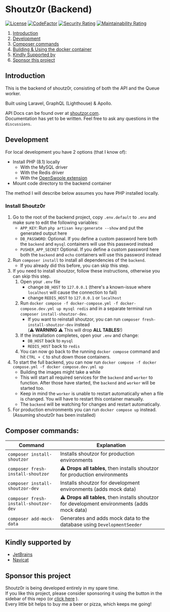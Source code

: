 # Shoutz0r (Backend)

[![License](https://img.shields.io/github/license/Shoutz0r/backend.svg?style=flat)](https://www.gnu.org/licenses/gpl-3.0.en.html)
[![CodeFactor](https://www.codefactor.io/repository/github/Shoutz0r/backend/badge/main)](https://www.codefactor.io/repository/github/Shoutz0r/backend/overview/main)
[![Security Rating](https://sonarcloud.io/api/project_badges/measure?project=Shoutz0r_backend&metric=security_rating)](https://sonarcloud.io/summary/new_code?id=Shoutz0r_backend)
[![Maintainability Rating](https://sonarcloud.io/api/project_badges/measure?project=Shoutz0r_backend&metric=sqale_rating)](https://sonarcloud.io/summary/new_code?id=Shoutz0r_backend)

1. [Introduction](#introduction)
2. [Development](#development)
3. [Composer commands](#composer-commands)
4. [Building & Using the docker container](#building--using-the-docker-container)
5. [Kindly Supported by](#kindly-supported-by)
6. [Sponsor this project](#sponsor-this-project)

## Introduction

This is the backend of shoutz0r, consisting of both the API and the Queue worker.

Built using Laravel, GraphQL (Lighthouse) & Apollo.

API Docs can be found over at [shoutzor.com](https://shoutzor.com/phpdocs/app/master/). \
Documentation has yet to be written. Feel free to ask any questions in the `discussions`.

## Development

For local development you have 2 options (that I know of):
- Install PHP (8.1) locally
    - With the MySQL driver
    - With the Redis driver
    - With the [OpenSwoole extension](https://openswoole.com/docs/get-started/installation)
- Mount code directory to the backend container

The method I will describe below assumes you have PHP installed locally.

### Install Shoutz0r
1. Go to the root of the backend project, copy `.env.default` to `.env` and make sure to edit the following variables:
    - `APP_KEY`: Run `php artisan key:generate --show` and put the generated output here
    - `DB_PASSWORD`: Optional. If you define a custom password here both the `backend` and `mysql` containers will use this password instead
    - `PUSHER_APP_SECRET` Optional. If you define a custom password here both the `backend` and `echo` containers will use this password instead
2. Run `composer install` to install all dependencies of the `backend`.
    - If you already did this before, you can skip this step.
3. If you need to install shoutzor, follow these instructions, otherwise you can skip this step.
   1. Open your `.env` file 
      - change `DB_HOST` to `127.0.0.1` (there's a known-issue where `localhost` will cause the connection to fail)
      - change `REDIS_HOST` to `127.0.0.1` or `localhost`
   2. Run `docker compose -f docker-compose.yml -f docker-compose.dev.yml up mysql redis` and in a separate terminal run `composer install-shoutzor-dev`.
      - If you want to reinstall shoutzor, you can run `composer fresh-install-shoutzor-dev` instead\
        (⚠️ **WARNING** ⚠️ This will drop **ALL TABLES**!)
   3. If the installation completes, open your `.env` and change:
      - `DB_HOST` back to `mysql`
      - `REDIS_HOST` back to `redis`
   4. You can now go back to the running `docker compose` command and hit `CTRL + C` to shut down those containers.
4. To start the full backend, you can now run `docker compose -f docker compose.yml -f docker compose.dev.yml up` 
    - Building the images might take a while
    - This will start all required services for the `backend` and `worker` to function. After those have started, the `backend` and `worker` will be started too.
    - Keep in mind the `worker` is unable to restart automatically when a file is changed. You will have to restart this container manually.
    - The `backend` will be watching for changes and restart automatically.
5. For production environments you can run `docker compose up` instead. (Assuming shoutz0r has been installed)

## Composer commands:

| Command                               | Explanation                                                            |
|---------------------------------------|------------------------------------------------------------------------|
| `composer install-shoutzor`           | Installs shoutzor for production environments                          |
| `composer fresh-install-shoutzor`     | ⚠️ **Drops all tables**, then installs shoutzor for production environments                          |
| `composer install-shoutzor-dev`       | Installs shoutzor for development environments (adds mock data)        |
| `composer fresh-install-shoutzor-dev` | ⚠️ **Drops all tables**, then installs shoutzor for development environments (adds mock data)        |
| `composer add-mock-data`              | Generates and adds mock data to the database using `DevelopmentSeeder` |

## Kindly supported by

* [JetBrains](https://www.jetbrains.com/?from=Shoutz0r)
* [Navicat](https://www.navicat.com/)

## Sponsor this project

Shoutz0r is being developed entirely in my spare time. \
If you like this project, please consider sponsoring it using the button in the sidebar of this repo (or [click here](https://github.com/sponsors/xorinzor) ).\
Every little bit helps to buy me a beer or pizza, which keeps me going!
